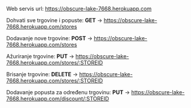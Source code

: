Web servis url: https://obscure-lake-7668.herokuapp.com


Dohvati sve trgovine i popuste:
**GET** -> https://obscure-lake-7668.herokuapp.com/stores

Dodavanje nove trgovine:
**POST** -> https://obscure-lake-7668.herokuapp.com/stores

Ažuriranje trgovine:
**PUT** -> https://obscure-lake-7668.herokuapp.com/stores/:STOREID

Brisanje trgovine:
**DELETE** -> https://obscure-lake-7668.herokuapp.com/stores/:STOREID

Dodavanje popusta za određenu trgovinu:
**PUT** -> https://obscure-lake-7668.herokuapp.com/discount/:STOREID